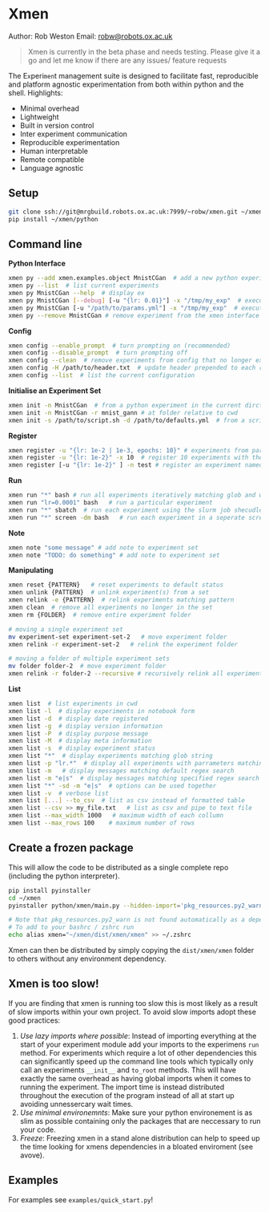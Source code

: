 # Xmen
Author: Rob Weston
Email: robw@robots.ox.ac.uk
> Xmen is currently in the beta phase and needs testing. Please give it a go and let me know if there are any issues/ feature requests

The E`x`peri`men`t management suite is designed to facilitate fast, reproducible and platform agnostic experimentation from both within python and the shell. Highlights:

- Minimal overhead
- Lightweight
- Built in version control
- Inter experiment communication
- Reproducible experimentation
- Human interpretable
- Remote compatible
- Language agnostic

## Setup
```bash
git clone ssh://git@mrgbuild.robots.ox.ac.uk:7999/~robw/xmen.git ~/xmen
pip install ~/xmen/python
```


## Command line
__Python Interface__
```bash
xmen py --add xmen.examples.object MnistCGan  # add a new python experiment (must be on path)
xmen py --list  # list current experiments
xmen py MnistCGan --help  # display ex
xmen py MnistCGan [--debug] [-u "{lr: 0.01}"] -x "/tmp/my_exp"  # execute an experiment at "/tmp/my_exp"
xmen py MnistCGan [-u "/path/to/params.yml"] -x "/tmp/my_exp"  # execute an experiment using parameters in a params.uml file
xmen py --remove MnistCGan # remove experiment from the xmen interface (non-destructive)
```
__Config__
```bash
xmen config --enable_prompt  # turn prompting on (recommended)
xmen config --disable_prompt  # turn prompting off
xmen config --clean  # remove experiments from config that no longer exist
xmen config -H /path/to/header.txt  # update header prepended to each run script
xmen config --list  # list the current configuration
```

__Initialise an Experiment Set__
```bash
xmen init -n MnistCGan  # from a python experiment in the current dirctory
xmen init -n MnistCGan -r mnist_gann # at folder relative to cwd
xmen init -s /path/to/script.sh -d /path/to/defaults.yml  # from a script and defaults 
```

__Register__
```bash
xmen register -u "{lr: 1e-2 | 1e-3, epochs: 10}" # experiments from parameter combinations
xmen register -u "{lr: 1e-2}" -x 10  # register 10 experiments with the same configiration
xmen register [-u "{lr: 1e-2}" ] -n test # register an experiment named test
```

__Run__
```bash
xmen run "*" bash # run all experiments iteratively matching glob and with default status
xmen run "lr=0.0001" bash   # run a particular experiment
xmen run "*" sbatch  # run each experiment using the slurm job shecudler
xmen run "*" screen -dm bash   # run each experiment in a seperate screen session
```

__Note__
```bash
xmen note "some message" # add note to experiment set
xmen note "TODO: do something" # add note to experiment set
```

__Manipulating__
```bash
xmen reset {PATTERN}   # reset experiments to default status
xmen unlink {PATTERN}  # unlink experiment(s) from a set 
xmen relink -e {PATTERN}  # relink experiments matching pattern
xmen clean  # remove all experiments no longer in the set
xmen rm {FOLDER}  # remove entire experiment folder

# moving a single experiment set
mv experiment-set experiment-set-2   # move experiment folder
xmen relink -r experiment-set-2   # relink the experiment folder

# moving a folder of multiple experiment sets
mv folder folder-2  # move experiment folder
xmen relink -r folder-2 --recursive # recursively relink all experiment folders
```

__List__
```bash
xmen list  # list experiments in cwd
xmen list -l  # display experiments in notebook form
xmen list -d  # display date registered
xmen list -g  # display version information
xmen list -P  # display purpose message
xmen list -M  # display meta information
xmen list -s  # display experiment status
xmen list "*"  # display experiments matching glob string
xmen list -p "lr.*"  # display all experiments with parrameters matching regex search
xmen list -m   # display messages matching default regex search
xmen list -m "e|s"  # display messages matching specified regex search
xmen list "*" -sd -m "e|s"  # options can be used together
xmen list -v  # verbose list
xmen list [...] --to_csv  # list as csv instead of formatted table
xmen list --csv >> my_file.txt   # list as csv and pipe to text file
xmen list --max_width 1000   # maximum width of each collumn
xmen list --max_rows 100    # maximum number of rows
```


## Create a frozen package
This will allow the code to be distributed as a single complete repo (including the python
interpreter).
```bash
pip install pyinstaller
cd ~/xmen
pyinstaller python/xmen/main.py --hidden-import='pkg_resources.py2_warn' --name xmen

# Note that pkg_resources.py2_warn is not found automatically as a dependency
# To add to your bashrc / zshrc run
echo alias xmen="~/xmen/dist/xmen/xmen" >> ~/.zshrc
```
Xmen can then be distributed by simply copying the ``dist/xmen/xmen`` folder
to others without any environment dependency.

## Xmen is too slow!
If you are finding that xmen is running too slow this is most
likely as a result of slow imports within your own project.
To avoid slow imports adopt these good practices:

1. *Use lazy imports where possible*: Instead of importing 
  everything at the start of your experiment module
  add your imports to the experimens `run` method. For experiments which
  require a lot of other dependencies this can significantly
  speed up the command line tools which typically only call
  an experiments `__init__` and `to_root` methods.
  This will have exactly the same overhead
  as having global imports when it comes to running the
  experiment. The import time is instead distributed
  throughout the execution of the program instead of 
  all at start up avoiding unnessercary wait times.
2. *Use minimal environemnts*: Make sure your python
  environement is as slim as possible containing only 
  the packages that are neccessary to run your code.
3. *Freeze*: Freezing xmen in a stand alone distribution
  can help to speed up the time looking for xmens dependencies
  in a bloated enviroment (see avove).
 

## Examples
For examples see `examples/quick_start.py`!
